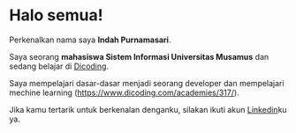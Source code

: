 # Halo semua! 

Perkenalkan nama saya **Indah Purnamasari**.

Saya seorang **mahasiswa Sistem Informasi Universitas Musamus** dan sedang belajar di [Dicoding](https://www.dicoding.com/).

Saya mempelajari dasar-dasar menjadi seorang developer dan mempelajari mechine learning
(https://www.dicoding.com/academies/317/).


Jika kamu tertarik untuk berkenalan denganku, silakan ikuti akun [Linkedin](https://www.linkedin.com/in/indah-purnama-sari-143663267/)ku ya.
